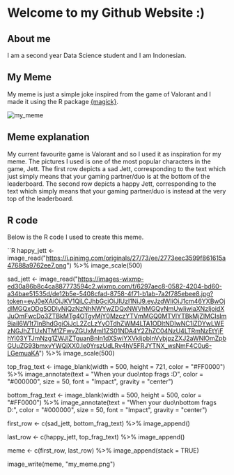 # Welcome to my Github Website :)

## About me
I am a second year Data Science student and I am Indonesian.

## My Meme
My meme is just a simple joke inspired from the game of Valorant and I made it using the R package [{magick}](https://cran.r-project.org/web/packages/magick/vignettes/intro.html).

![my_meme](https://user-images.githubusercontent.com/100745310/158976770-1784a090-6f95-40dd-a4e6-06c2ae3a470d.png)

## Meme explanation
My current favourite game is Valorant and so I used it as inspiration for my meme. The pictures I used is one of the most popular characters in the game, Jett.
The first row depicts a sad Jett, corresponding to the text which just simply means that your gaming partner/duo is at the bottom of the leaderboard.
The second row depicts a happy Jett, corresponding to the text which simply means that your gaming partner/duo is instead at the very top of the leaderboard.

## R code
Below is the R code I used to create this meme.

``R
happy_jett <- image_read("https://i.pinimg.com/originals/27/73/ee/2773eec3599f861615a47688a9762ee7.png") %>%
  image_scale(500)

sad_jett <- image_read("https://images-wixmp-ed30a86b8c4ca887773594c2.wixmp.com/f/6297aec8-0582-4204-bd60-a34bae51535d/de12b5e-5408cfad-8758-4f71-b1ab-7a2f785ebee8.jpg?token=eyJ0eXAiOiJKV1QiLCJhbGciOiJIUzI1NiJ9.eyJzdWIiOiJ1cm46YXBwOjdlMGQxODg5ODIyNjQzNzNhNWYwZDQxNWVhMGQyNmUwIiwiaXNzIjoidXJuOmFwcDo3ZTBkMTg4OTgyMjY0MzczYTVmMGQ0MTVlYTBkMjZlMCIsIm9iaiI6W1t7InBhdGgiOiJcL2ZcLzYyOTdhZWM4LTA1ODItNDIwNC1iZDYwLWEzNGJhZTUxNTM1ZFwvZGUxMmI1ZS01NDA4Y2ZhZC04NzU4LTRmNzEtYjFhYi03YTJmNzg1ZWJlZTguanBnIn1dXSwiYXVkIjpbInVybjpzZXJ2aWNlOmZpbGUuZG93bmxvYWQiXX0.Ie0YrszUdLRv4hV5FRJYTNX_wsNmF4C0u6-LGemuaKA") %>%
  image_scale(500)

top_frag_text <- image_blank(width = 500,
                             height = 721,
                             color = "#FF0000") %>%
  image_annotate(text = "When your duo\ntop frags :D",
                 color = "#000000",
                 size = 50,
                 font = "Impact",
                 gravity = "center")

bottom_frag_text <- image_blank(width = 500,
                                height = 500,
                                color = "#FF0000") %>%
  image_annotate(text = "When your duo\nbottom frags D:",
                 color = "#000000",
                 size = 50,
                 font = "Impact",
                 gravity = "center")

first_row <- c(sad_jett, bottom_frag_text) %>%
  image_append()

last_row <- c(happy_jett, top_frag_text) %>%
  image_append()

meme <- c(first_row, last_row) %>%
  image_append(stack = TRUE)

image_write(meme, "my_meme.png")
```
